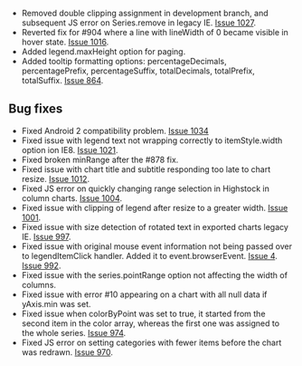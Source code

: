 - Removed double clipping assignment in development branch, and subsequent JS error on Series.remove in legacy IE. [Issue 1027](https://github.com/highslide-software/highcharts.com/issues/1027).
- Reverted fix for #904 where a line with lineWidth of 0 became visible in hover state. [Issue 1016](https://github.com/highslide-software/highcharts.com/issues/1016).
- Added legend.maxHeight option for paging.
- Added tooltip formatting options: percentageDecimals, percentagePrefix, percentageSuffix, totalDecimals, totalPrefix, totalSuffix. [Issue 864](https://github.com/highslide-software/highcharts.com/issues/864).
## Bug fixes 
- Fixed Android 2 compatibility problem. [Issue 1034](https://github.com/highslide-software/highcharts.com/issues/1034)
- Fixed issue with legend text not wrapping correctly to itemStyle.width option ion IE8. [Issue 1021](https://github.com/highslide-software/highcharts.com/issues/1021).
- Fixed broken minRange after the #878 fix.
- Fixed issue with chart title and subtitle responding too late to chart resize. [Issue 1012](https://github.com/highslide-software/highcharts.com/issues/1012).
- Fixed JS error on quickly changing range selection in Highstock in column charts. [Issue 1004](https://github.com/highslide-software/highcharts.com/issues/1004).
- Fixed issue with clipping of legend after resize to a greater width. [Issue 1001](https://github.com/highslide-software/highcharts.com/issues/1001).
- Fixed issue with size detection of rotated text in exported charts legacy IE. [Issue 997](https://github.com/highslide-software/highcharts.com/issues/997).
- Fixed issue with original mouse event information not being passed over to legendItemClick handler. Added it to event.browserEvent. [Issue 4](https://github.com/highslide-software/highcharts.com/issues/4). [Issue 992](https://github.com/highslide-software/highcharts.com/issues/992).
- Fixed issue with the series.pointRange option not affecting the width of columns.
- Fixed issue with error #10 appearing on a chart with all null data if yAxis.min was set.
- Fixed issue when colorByPoint was set to true, it started from the second item in the color array, whereas the first one was assigned to the whole series. [Issue 974](https://github.com/highslide-software/highcharts.com/issues/974).
- Fixed JS error on setting categories with fewer items before the chart was redrawn. [Issue 970](https://github.com/highslide-software/highcharts.com/issues/970).